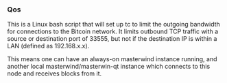 ### Qos ###

This is a Linux bash script that will set up tc to limit the outgoing bandwidth for connections to the Bitcoin network. It limits outbound TCP traffic with a source or destination port of 33555, but not if the destination IP is within a LAN (defined as 192.168.x.x).

This means one can have an always-on masterwind instance running, and another local masterwind/masterwin-qt instance which connects to this node and receives blocks from it.
